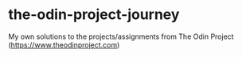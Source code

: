 # the-odin-project-journey
My own solutions to the projects/assignments from The Odin Project (https://www.theodinproject.com)
